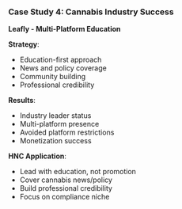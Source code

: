 ### Case Study 4: Cannabis Industry Success

**Leafly - Multi-Platform Education**

**Strategy**:
- Education-first approach
- News and policy coverage
- Community building
- Professional credibility

**Results**:
- Industry leader status
- Multi-platform presence
- Avoided platform restrictions
- Monetization success

**HNC Application**:
- Lead with education, not promotion
- Cover cannabis news/policy
- Build professional credibility
- Focus on compliance niche
